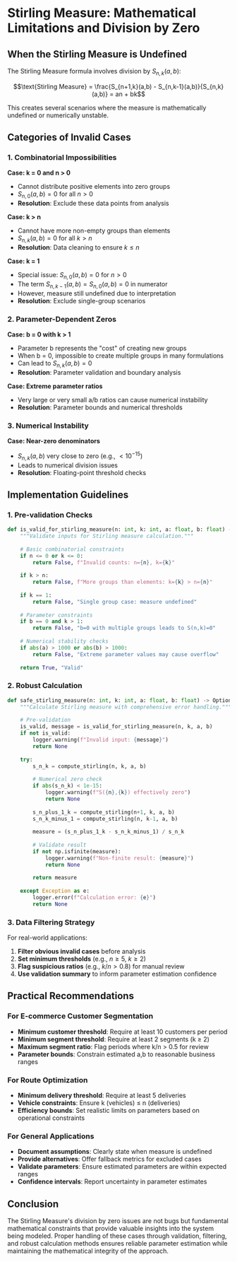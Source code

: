 # Stirling Measure: Mathematical Limitations and Division by Zero

## When the Stirling Measure is Undefined

The Stirling Measure formula involves division by $S_{n,k}(a,b)$:

$$\text{Stirling Measure} = \frac{S_{n+1,k}(a,b) - S_{n,k-1}(a,b)}{S_{n,k}(a,b)} = an + bk$$

This creates several scenarios where the measure is mathematically undefined or numerically unstable.

## Categories of Invalid Cases

### 1. Combinatorial Impossibilities

**Case: k = 0 and n > 0**
- Cannot distribute positive elements into zero groups
- $S_{n,0}(a,b) = 0$ for all $n > 0$
- **Resolution**: Exclude these data points from analysis

**Case: k > n**
- Cannot have more non-empty groups than elements
- $S_{n,k}(a,b) = 0$ for all $k > n$
- **Resolution**: Data cleaning to ensure $k \leq n$

**Case: k = 1**
- Special issue: $S_{n,0}(a,b) = 0$ for $n > 0$
- The term $S_{n,k-1}(a,b) = S_{n,0}(a,b) = 0$ in numerator
- However, measure still undefined due to interpretation
- **Resolution**: Exclude single-group scenarios

### 2. Parameter-Dependent Zeros

**Case: b = 0 with k > 1**
- Parameter b represents the "cost" of creating new groups
- When b = 0, impossible to create multiple groups in many formulations
- Can lead to $S_{n,k}(a,b) = 0$
- **Resolution**: Parameter validation and boundary analysis

**Case: Extreme parameter ratios**
- Very large or very small a/b ratios can cause numerical instability
- **Resolution**: Parameter bounds and numerical thresholds

### 3. Numerical Instability

**Case: Near-zero denominators**
- $S_{n,k}(a,b)$ very close to zero (e.g., $< 10^{-15}$)
- Leads to numerical division issues
- **Resolution**: Floating-point threshold checks

## Implementation Guidelines

### 1. Pre-validation Checks

```python
def is_valid_for_stirling_measure(n: int, k: int, a: float, b: float) -> Tuple[bool, str]:
    """Validate inputs for Stirling measure calculation."""
    
    # Basic combinatorial constraints
    if n <= 0 or k <= 0:
        return False, f"Invalid counts: n={n}, k={k}"
    
    if k > n:
        return False, f"More groups than elements: k={k} > n={n}"
    
    if k == 1:
        return False, "Single group case: measure undefined"
    
    # Parameter constraints
    if b == 0 and k > 1:
        return False, "b=0 with multiple groups leads to S(n,k)=0"
    
    # Numerical stability checks
    if abs(a) > 1000 or abs(b) > 1000:
        return False, "Extreme parameter values may cause overflow"
    
    return True, "Valid"
```

### 2. Robust Calculation

```python
def safe_stirling_measure(n: int, k: int, a: float, b: float) -> Optional[float]:
    """Calculate Stirling measure with comprehensive error handling."""
    
    # Pre-validation
    is_valid, message = is_valid_for_stirling_measure(n, k, a, b)
    if not is_valid:
        logger.warning(f"Invalid input: {message}")
        return None
    
    try:
        s_n_k = compute_stirling(n, k, a, b)
        
        # Numerical zero check
        if abs(s_n_k) < 1e-15:
            logger.warning(f"S({n},{k}) effectively zero")
            return None
        
        s_n_plus_1_k = compute_stirling(n+1, k, a, b)
        s_n_k_minus_1 = compute_stirling(n, k-1, a, b)
        
        measure = (s_n_plus_1_k - s_n_k_minus_1) / s_n_k
        
        # Validate result
        if not np.isfinite(measure):
            logger.warning(f"Non-finite result: {measure}")
            return None
        
        return measure
        
    except Exception as e:
        logger.error(f"Calculation error: {e}")
        return None
```

### 3. Data Filtering Strategy

For real-world applications:

1. **Filter obvious invalid cases** before analysis
2. **Set minimum thresholds** (e.g., $n \geq 5$, $k \geq 2$)
3. **Flag suspicious ratios** (e.g., $k/n > 0.8$) for manual review
4. **Use validation summary** to inform parameter estimation confidence

## Practical Recommendations

### For E-commerce Customer Segmentation

- **Minimum customer threshold**: Require at least 10 customers per period
- **Minimum segment threshold**: Require at least 2 segments (k ≥ 2)
- **Maximum segment ratio**: Flag periods where k/n > 0.5 for review
- **Parameter bounds**: Constrain estimated a,b to reasonable business ranges

### For Route Optimization

- **Minimum delivery threshold**: Require at least 5 deliveries
- **Vehicle constraints**: Ensure k (vehicles) ≤ n (deliveries)
- **Efficiency bounds**: Set realistic limits on parameters based on operational constraints

### For General Applications

- **Document assumptions**: Clearly state when measure is undefined
- **Provide alternatives**: Offer fallback metrics for excluded cases
- **Validate parameters**: Ensure estimated parameters are within expected ranges
- **Confidence intervals**: Report uncertainty in parameter estimates

## Conclusion

The Stirling Measure's division by zero issues are not bugs but fundamental mathematical constraints that provide valuable insights into the system being modeled. Proper handling of these cases through validation, filtering, and robust calculation methods ensures reliable parameter estimation while maintaining the mathematical integrity of the approach.
